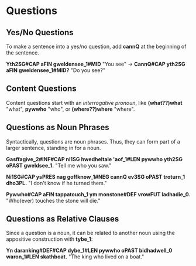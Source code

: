 # Questions

## Yes/No Questions

To make a sentence into a yes/no question, add __<x-out>cann<x-src>Q</x-src></x-out>__ at the beginning of the sentence.

__<x-out>Yth<x-src>2SG#CAP</x-src></x-out> <x-out>a<x-src>FIN</x-src></x-out> <x-out>gwelden<x-src>see_1#MID</x-src></x-out>__ "You see" &rarr; __<x-out>Cann<x-src>Q#CAP</x-src></x-out> <x-out>yth<x-src>2SG</x-src></x-out> <x-out>a<x-src>FIN</x-src></x-out> <x-out>gwelden<x-src>see_1#MID</x-src></x-out>?__ "Do you see?"

## Content Questions

Content questions start with an _interrogative pronoun_, like __<x-out>(what??)<x-src>what</x-src></x-out>__ "what", __<x-out>pyw<x-src>who</x-src></x-out>__ "who", or __<x-out>(where??)<x-src>where</x-src></x-out>__ "where".

## Questions as Noun Phrases

Syntactically, questions are noun phrases. Thus, they can form part of a larger sentence, standing in for a noun.

__<x-out>Gasffa<x-src>give_2#INF#CAP</x-src></x-out> <x-out>ni<x-src>1SG</x-src></x-out> <x-out>hwedhel<x-src>tale</x-src></x-out> <x-out>'a<x-src>of_1#LEN</x-src></x-out> <x-out>pyw<x-src>who</x-src></x-out> <x-out>yth<x-src>2SG</x-src></x-out> <x-out>o<x-src>PAST</x-src></x-out> <x-out>gweld<x-src>see_1</x-src></x-out>.__ "Tell me who you saw."

__<x-out>Ni<x-src>1SG#CAP</x-src></x-out> <x-out>ys<x-src>PRES</x-src></x-out> <x-out>nag goff<x-src>know_1#NEG</x-src></x-out> <x-out>cann<x-src>Q</x-src></x-out> <x-out>ev<x-src>3SG</x-src></x-out> <x-out>o<x-src>PAST</x-src></x-out> <x-out>tro<x-src>turn_1</x-src></x-out> <x-out>dho<x-src>3PL</x-src></x-out>.__ "I don't know if he turned them."

__<x-out>Pyw<x-src>who#CAP</x-src></x-out> <x-out>a<x-src>FIN</x-src></x-out> <x-out>tappa<x-src>touch_1</x-src></x-out> <x-out>ym mon<x-src>stone#DEF</x-src></x-out> <x-out>vrow<x-src>FUT</x-src></x-out> <x-out>ladha<x-src>die_0</x-src></x-out>.__ "Who(ever) touches the stone will die."

## Questions as Relative Clauses

Since a question is a noun, it can be related to another noun using the appositive construction with __<x-out>ty<x-src>be_1</x-src></x-out>__:

__<x-out>Yn daran<x-src>king#DEF#CAP</x-src></x-out> <x-out>dy<x-src>be_1#LEN</x-src></x-out> <x-out>pyw<x-src>who</x-src></x-out> <x-out>o<x-src>PAST</x-src></x-out> <x-out>bidha<x-src>dwell_0</x-src></x-out> <x-out>war<x-src>on_1#LEN</x-src></x-out> <x-out>skath<x-src>boat</x-src></x-out>.__ "The king who lived on a boat."
